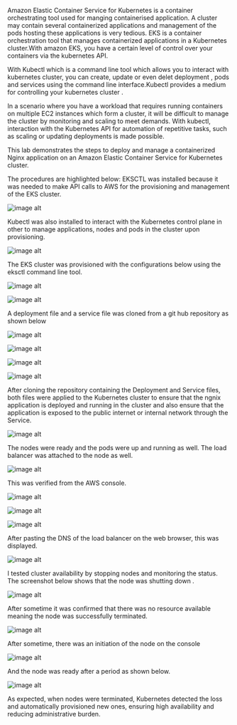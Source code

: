 Amazon Elastic Container Service for Kubernetes is a container orchestrating tool used for manging containerised application. A cluster may contain several containerized applications and management of the pods hosting these applications is very tedious. EKS is a container orchestration tool that manages containerized applications in a Kubernetes cluster.With amazon EKS, you have a certain level of control over your containers via the kubernetes API.
 
With Kubectl which is a command line tool which allows you to interact with kubernetes cluster, you can create, update or even delet deployment , pods and services using the command line interface.Kubectl provides a medium for controlling your kubernetes cluster .

In a scenario where you have a workload that requires running containers on multiple EC2 instances which form a cluster, it will be difficult to manage the cluster by monitoring and scaling to meet demands. With kubectl, interaction with the Kubernetes API for automation of  repetitive tasks, such as scaling or updating deployments is made possible.







This lab demonstrates the steps to deploy and manage a containerized Nginx 
application on an Amazon Elastic Container Service for Kubernetes cluster. 


The procedures are highlighted below: 
EKSCTL was installed because it was needed to make API calls to AWS for the provisioning and management of the EKS cluster.



![image alt](https://github.com/Gertrudechichi/EKS/blob/577a8d9c5bf5808749aca11b9fe46ff0527689c4/Screenshot%202025-05-21%20123222.png)

Kubectl was also installed to interact with the Kubernetes control plane in other to manage applications, nodes and pods in the cluster upon provisioning.





![image alt](https://github.com/Gertrudechichi/EKS/blob/577a8d9c5bf5808749aca11b9fe46ff0527689c4/Screenshot%202025-05-21%20123248.png)


The EKS cluster was provisioned with the configurations below using the eksctl command line tool. 




![image alt](https://github.com/Gertrudechichi/EKS/blob/577a8d9c5bf5808749aca11b9fe46ff0527689c4/Screenshot%202025-05-21%20123300.png)







![image alt](https://github.com/Gertrudechichi/EKS/blob/577a8d9c5bf5808749aca11b9fe46ff0527689c4/Screenshot%202025-05-21%20123312.png)


A deployment file and a service file was cloned from a git hub repository as shown below 



![image alt](https://github.com/Gertrudechichi/EKS/blob/577a8d9c5bf5808749aca11b9fe46ff0527689c4/Screenshot%202025-05-21%20123333.png)






![image alt](https://github.com/Gertrudechichi/EKS/blob/577a8d9c5bf5808749aca11b9fe46ff0527689c4/Screenshot%202025-05-21%20123353.png)






![image alt](https://github.com/Gertrudechichi/EKS/blob/577a8d9c5bf5808749aca11b9fe46ff0527689c4/Screenshot%202025-05-21%20123459.png)







![image alt](https://github.com/Gertrudechichi/EKS/blob/577a8d9c5bf5808749aca11b9fe46ff0527689c4/Screenshot%202025-05-21%20123519.png)


After cloning the repository containing the Deployment and Service files, both files were applied to the Kubernetes cluster to ensure that the ngnix application is deployed and running in the cluster and also ensure that the application is exposed to the public internet or internal network through the Service. 



![image alt](https://github.com/Gertrudechichi/EKS/blob/577a8d9c5bf5808749aca11b9fe46ff0527689c4/Screenshot%202025-05-21%20123645.png)


The nodes were ready and the pods were up and running as well. The load balancer was attached to the node as well.


![image alt](https://github.com/Gertrudechichi/EKS/blob/577a8d9c5bf5808749aca11b9fe46ff0527689c4/Screenshot%202025-05-21%20123700.png)

This was verified from the AWS console.

![image alt](https://github.com/Gertrudechichi/EKS/blob/577a8d9c5bf5808749aca11b9fe46ff0527689c4/Screenshot%202025-05-21%20123717.png)




![image alt](https://github.com/Gertrudechichi/EKS/blob/577a8d9c5bf5808749aca11b9fe46ff0527689c4/Screenshot%202025-05-21%20123733.png)





![image alt](https://github.com/Gertrudechichi/EKS/blob/577a8d9c5bf5808749aca11b9fe46ff0527689c4/Screenshot%202025-05-21%20123748.png)


After pasting the DNS of the load balancer on the web browser, this was displayed.

![image alt](https://github.com/Gertrudechichi/EKS/blob/577a8d9c5bf5808749aca11b9fe46ff0527689c4/Screenshot%202025-05-21%20123804.png)


I tested cluster availability by stopping nodes and monitoring the status.  
The screenshot below shows that the node was shutting down .


![image alt](https://github.com/Gertrudechichi/EKS/blob/577a8d9c5bf5808749aca11b9fe46ff0527689c4/Screenshot%202025-05-21%20123817.png)



After sometime it was confirmed that there was no resource available meaning the node was successfully terminated.

![image alt](https://github.com/Gertrudechichi/EKS/blob/577a8d9c5bf5808749aca11b9fe46ff0527689c4/Screenshot%202025-05-21%20123829.png)


After sometime, there was an initiation of the node on the console


![image alt](https://github.com/Gertrudechichi/EKS/blob/577a8d9c5bf5808749aca11b9fe46ff0527689c4/Screenshot%202025-05-21%20123841.png)



And the node was ready after a period as shown below. 


![image alt](https://github.com/Gertrudechichi/EKS/blob/577a8d9c5bf5808749aca11b9fe46ff0527689c4/Screenshot%202025-05-21%20123854.png)

As expected, when nodes  were terminated, Kubernetes detected the loss and automatically provisioned new ones, ensuring high availability and reducing administrative burden.
